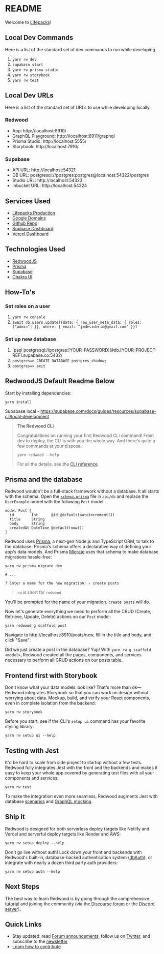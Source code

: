 # README
Welcome to [Lifepacks](https://www.lifepacks.co)!

## Local Dev Commands
Here is a list of the standard set of dev commands to run while developing.

1. `yarn rw dev`
1. `supabase start`
1. `yarn rw prisma studio`
1. `yarn rw storybook`
1. `yarn rw test`

## Local Dev URLs
Here is a list of the standard set of URLs to use while developing locally.

### Redwood
* App: http://localhost:8910/
* GraphQL Playground: http://localhost:8911/graphql
* Prisma Studio: http://localhost:5555/
* Storybook: http://localhost:7910/
### Supabase
* API URL: http://localhost:54321
* DB URL: postgresql://postgres:postgres@localhost:54322/postgres
* Studio URL: http://localhost:54323
* Inbucket URL: http://localhost:54324

## Services Used
* [Lifepacks Production](https://www.lifepacks.co/)
* [Google Domains](https://domains.google.com/)
* [Github Repo](https://github.com/jmdesiderio/lifepacks)
* [Supbase Dashboard](https://app.supabase.com/projects)
* [Vercel Dashboard](https://vercel.com/jmdesiderio/lifepacks)

## Technologies Used
* [RedwoodJS](https://redwoodjs.com/)
* [Prisma](https://www.prisma.io/)
* [Supabase](https://supabase.com/)
* [Chakra UI](https://chakra-ui.com/)

## How-To's
### Set roles on a user
1. `yarn rw console`
1. `await db.users.update({data: { raw_user_meta_data: { roles: ["admin"] }}, where: { email: "jmdesiderio@gmail.com" }})`

### Set up new database
1. `psql postgresql://postgres:[YOUR-PASSWORD]@db.[YOUR-PROJECT-REF].supabase.co:5432/
1. `postgres=> CREATE DATABASE postgres_shadow;`
1. `postgres=> exit`


## RedwoodJS Default Readme Below

Start by installing dependencies:

```
yarn install
```

Supabase local - https://supabase.com/docs/guides/resources/supabase-cli/local-development

> **The Redwood CLI**
>
> Congratulations on running your first Redwood CLI command!
> From dev to deploy, the CLI is with you the whole way.
> And there's quite a few commands at your disposal:
> ```
> yarn redwood --help
> ```
> For all the details, see the [CLI reference](https://redwoodjs.com/docs/cli-commands).

## Prisma and the database

Redwood wouldn't be a full-stack framework without a database. It all starts with the schema. Open the [`schema.prisma`](api/db/schema.prisma) file in `api/db` and replace the `UserExample` model with the following `Post` model:

```
model Post {
  id        Int      @id @default(autoincrement())
  title     String
  body      String
  createdAt DateTime @default(now())
}
```

Redwood uses [Prisma](https://www.prisma.io/), a next-gen Node.js and TypeScript ORM, to talk to the database. Prisma's schema offers a declarative way of defining your app's data models. And Prisma [Migrate](https://www.prisma.io/migrate) uses that schema to make database migrations hassle-free:

```
yarn rw prisma migrate dev

# ...

? Enter a name for the new migration: › create posts
```

> `rw` is short for `redwood`

You'll be prompted for the name of your migration. `create posts` will do.

Now let's generate everything we need to perform all the CRUD (Create, Retrieve, Update, Delete) actions on our `Post` model:

```
yarn redwood g scaffold post
```

Navigate to http://localhost:8910/posts/new, fill in the title and body, and click "Save":

Did we just create a post in the database? Yup! With `yarn rw g scaffold <model>`, Redwood created all the pages, components, and services necessary to perform all CRUD actions on our posts table.

## Frontend first with Storybook

Don't know what your data models look like?
That's more than ok—Redwood integrates Storybook so that you can work on design without worrying about data.
Mockup, build, and verify your React components, even in complete isolation from the backend:

```
yarn rw storybook
```

Before you start, see if the CLI's `setup ui` command has your favorite styling library:

```
yarn rw setup ui --help
```

## Testing with Jest

It'd be hard to scale from side project to startup without a few tests.
Redwood fully integrates Jest with the front and the backends and makes it easy to keep your whole app covered by generating test files with all your components and services:

```
yarn rw test
```

To make the integration even more seamless, Redwood augments Jest with database [scenarios](https://redwoodjs.com/docs/testing.md#scenarios)  and [GraphQL mocking](https://redwoodjs.com/docs/testing.md#mocking-graphql-calls).

## Ship it

Redwood is designed for both serverless deploy targets like Netlify and Vercel and serverful deploy targets like Render and AWS:

```
yarn rw setup deploy --help
```

Don't go live without auth!
Lock down your front and backends with Redwood's built-in, database-backed authentication system ([dbAuth](https://redwoodjs.com/docs/authentication#self-hosted-auth-installation-and-setup)), or integrate with nearly a dozen third party auth providers:

```
yarn rw setup auth --help
```

## Next Steps

The best way to learn Redwood is by going through the comprehensive [tutorial](https://redwoodjs.com/docs/tutorial/foreword) and joining the community (via the [Discourse forum](https://community.redwoodjs.com) or the [Discord server](https://discord.gg/redwoodjs)).

## Quick Links

- Stay updated: read [Forum announcements](https://community.redwoodjs.com/c/announcements/5), follow us on [Twitter](https://twitter.com/redwoodjs), and subscribe to the [newsletter](https://redwoodjs.com/newsletter)
- [Learn how to contribute](https://redwoodjs.com/docs/contributing)
